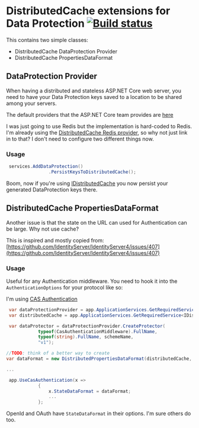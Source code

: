 # DistributedCache extensions for Data Protection [![Build status](https://ci.appveyor.com/api/projects/status/y11tw8rhxdms2i8v/branch/master?svg=true)](https://ci.appveyor.com/project/Narochno/narochno-aspnetcore-dataprotection-distributedcach/branch/master)

This contains two simple classes:

* DistributedCache DataProtection Provider
* DistributedCache PropertiesDataFormat

## DataProtection Provider ##
When having a distributed and stateless ASP.NET Core web server, you need to have your Data Protection keys saved to a location to be shared among your servers.

The default providers that the ASP.NET Core team provides are [here](https://github.com/aspnet/DataProtection/tree/dev/src)

I was just going to use Redis but the implementation is hard-coded to Redis.  I'm already using the [DistributedCache Redis provider](https://github.com/aspnet/Caching/tree/dev/src/Microsoft.Extensions.Caching.Redis), so why not just link in to that?  I don't need to configure two different things now.

### Usage ###

```csharp
 services.AddDataProtection()
                .PersistKeysToDistributedCache();
```

Boom, now if you're using [IDistributedCache](https://github.com/aspnet/Caching/blob/dev/src/Microsoft.Extensions.Caching.Abstractions/IDistributedCache.cs) you now persist your generated DataProtection keys there.

## DistributedCache PropertiesDataFormat ##

Another issue is that the state on the URL can used for Authentication can be large.  Why not use cache?

This is inspired and mostly copied from: [https://github.com/IdentityServer/IdentityServer4/issues/407](https://github.com/IdentityServer/IdentityServer4/issues/407)

### Usage ###

Useful for any Authentication middleware.  You need to hook it into the `AuthenticationOptions` for your protocol like so:

I'm using [CAS Authentication](https://github.com/akunzai/GSS.Authentication.CAS)

```csharp
 var dataProtectionProvider = app.ApplicationServices.GetRequiredService<IDataProtectionProvider>();
 var distributedCache = app.ApplicationServices.GetRequiredService<IDistributedCache>();

 var dataProtector = dataProtectionProvider.CreateProtector(
            typeof(CasAuthenticationMiddleware).FullName,
            typeof(string).FullName, schemeName,
            "v1");

//TODO: think of a better way to create
var dataFormat = new DistributedPropertiesDataFormat(distributedCache, dataProtector);

...

 app.UseCasAuthentication(x =>
            {
                x.StateDataFormat = dataFormat;
                ...
            };
```

OpenId and OAuth have `StateDataFormat` in their options.  I'm sure others do too.
